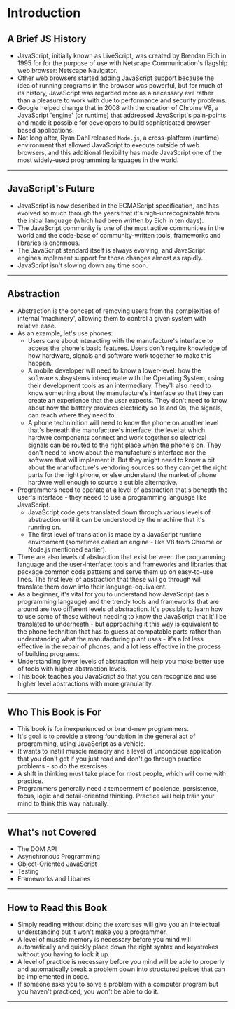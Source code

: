 # Introduction
## A Brief JS History
- JavaScript, initially known as LiveScript, was created by Brendan Eich in 1995 for for the purpose of use with Netscape Communication's flagship web browser: Netscape Navigator.
- Other web browsers started adding JavaScript support because the idea of running programs in the browser was powerful, but for much of its history, JavaScript was regarded more as a necessary evil rather than a pleasure to work with due to performance and security problems. 
- Google helped change that in 2008 with the creation of Chrome V8, a JavaScript 'engine' (or runtime) that addressed JavaScript's pain-points and made it possible for developers to build sophisticated browser-based applications. 
- Not long after, Ryan Dahl released `Node.js`, a cross-platform (runtime) environment that allowed JavaScript to execute outside of web browsers, and this additional flexibility has made JavaScript one of the most widely-used programming languages in the world. 

<hr>

## JavaScript's Future
- JavaScript is now described in the ECMAScript specification, and has evolved so much through the years that it's nigh-unrecognizable from the initial language (which had been written by Eich in ten days).
- The JavaScript community is one of the most active communities in the world and the code-base of community-written tools, frameworks and libraries is enormous. 
- The JavaScript standard itself is always evolving, and JavaScript engines implement support for those changes almost as rapidly. 
- JavaScript isn't slowing down any time soon. 

<hr>

## Abstraction
- Abstraction is the concept of removing users from the complexities of internal 'machinery', allowing them to control a given system with relative ease. 
- As an example, let's use phones: 
    - Users care about interacting with the manufacture's interface to access the phone's basic features. Users don't require knowledge of how hardware, signals and software work together to make this happen. 
    - A mobile developer will need to know a lower-level: how the software subsystems interoperate with the Operating System, using their development tools as an intermediary. They'll also need to know something about the manufacture's interface so that they can create an experience that the user expects. They don't need to know about how the battery provides electricity so 1s and 0s, the signals, can reach where they need to. 
    - A phone techninition will need to know the phone on another level that's beneath the manufacture's interface: the level at which hardwre components connect and work together so electrical signals can be routed to the right place when the phone's on. They don't need to know about the manufacture's interface nor the software that will implement it. But they might need to know a bit about the manufacture's vendoring sources so they can get the right parts for the right phone, or else understand the market of phone hardwre well enough to source a sutible alternative.
- Programmers need to operate at a level of abstraction that's beneath the user's interface - they neeed to use a programming language like JavaScript. 
    - JavaScript code gets translated down through various levels of abstraction until it can be understood by the machine that it's running on. 
    - The first level of translation is made by a JavaScript runtime environment (sometimes called an engine - like V8 from Chrome or Node.js mentioned earlier).  
- There are also levels of abstraction that exist between the programming language and the user-interface: tools and frameworks and libraries that package common code patterns and serve them up on easy-to-use lines. The first level of abstraction that these will go through will translate them down into their language-equivalent. 
- As a beginner, it's vital for you to understand how JavaScript (as a programming langauge) and the trendy tools and frameworks that are around are two different levels of abstraction. It's possible to learn how to use some of these without needing to know the JavaScript that it'll be translated to underneath - but approaching it this way is equivalent to the phone technition that has to guess at compatable parts rather than understanding what the manufacturing plant uses - it's a lot less effective in the repair of phones, and a lot less effective in the process of building programs. 
- Understanding lower levels of abstraction will help you make better use of tools with higher abstraction levels. 
- This book teaches you JavaScript so that you can recognize and use higher level abstractions with more granularity. 
<!-- - Abstraction can be visualized with the process of replacing a complicated mechanism that you don't need to understand with a box that only shows the system's inputs and outputs.  -->
<!-- I want to replace this section with images...It's hard to explain tree traversial in words. -->
<!-- Explaining the concept of abstraction and how it practically relates to programming has always been a challenge for me. My first exposure to abstraction wasn't presented well and it took me a really long time to recover from that. -->
<!-- I want to completly re-write this mess of a section... -->

<hr>

## Who This Book is For
- This book is for inexperienced or brand-new programmers. 
- It's goal is to provide a strong foundation in the general act of programming, using JavaScript as a vehicle. 
- It wants to instill muscle memory and a level of unconcious application that you don't get if you just read and don't go through practice problems - so do the exercises.
- A shift in thinking must take place for most people, which will come with practice. 
- Programmers generally need a temperment of pacience, persistence, focus, logic and detail-oriented thinking. Practice will help train your mind to think this way naturally. 

<hr>

## What's not Covered
- The DOM API
- Asynchronous Programming
- Object-Oriented JavaScript
- Testing
- Frameworks and Libaries

<hr>

## How to Read this Book
- Simply reading without doing the exercises will give you an intelectual understanding but it won't make you a programmer. 
- A level of muscle memory is necessary before you mind will automatically and quickly place down the right syntax and keystrokes without you having to look it up.
- A level of practice is necessary before you mind will be able to properly and automatically break a problem down into structured peices that can be implemented in code. 
- If someone asks you to solve a problem with a computer program but you haven't practiced, you won't be able to do it.

<hr>
